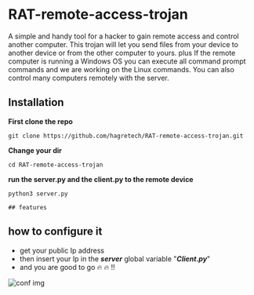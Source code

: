 # RAT-remote-access-trojan
A simple and handy tool for a hacker to gain remote access and control another computer. This trojan will let you send files from your device to another device or from the other computer to yours. plus If the remote computer is running a Windows OS you can execute all command prompt commands and we are working on the Linux commands. You can also control many computers remotely with the server.

## Installation

**First clone the repo**
```
git clone https://github.com/hagretech/RAT-remote-access-trojan.git
```
**Change your dir**
```
cd RAT-remote-access-trojan
```

**run the server.py and the client.py to the remote device**
```
python3 server.py

## features

```

## how to configure it 
  - get your public Ip address 
  - then insert your Ip in the ***server*** global variable "***Client.py***"
  - and you are good to go :fire: :fire: !!
  
 ![conf img](https://github.com/hagretech/RAT-remote-access-trojan/blob/main/client%20ip%20conf%20.png?raw=true)
